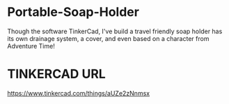 # Portable-Soap-Holder
Though the software TinkerCad, I've build a travel friendly soap holder has its own drainage system, a cover, and even based on a character from Adventure Time!

# TINKERCAD URL
https://www.tinkercad.com/things/aUZe2zNnmsx
